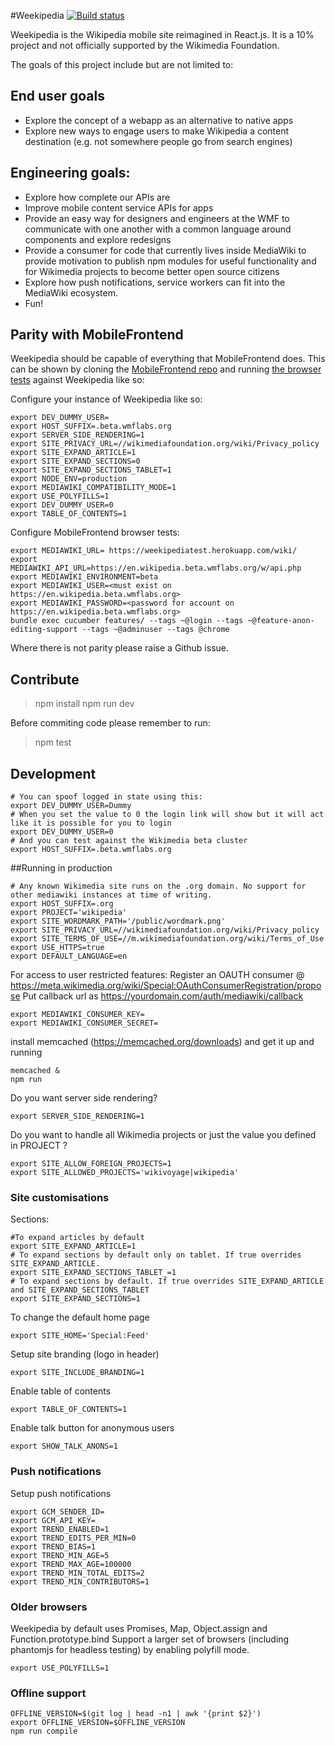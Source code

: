 #Weekipedia [![Build status](https://travis-ci.org/jdlrobson/weekipedia.svg?branch=master&r=1)](https://travis-ci.org/jdlrobson/weekipedia)

Weekipedia is the Wikipedia mobile site reimagined in React.js. It is a 10% project and not officially supported by the Wikimedia Foundation.

The goals of this project include but are not limited to:

## End user goals
* Explore the concept of a webapp as an alternative to native apps
* Explore new ways to engage users to make Wikipedia a content destination (e.g. not somewhere people go from search engines)

## Engineering goals:
* Explore how complete our APIs are
* Improve mobile content service APIs for apps
* Provide an easy way for designers and engineers at the WMF to communicate with one another with a common language around components and explore redesigns
* Provide a consumer for code that currently lives inside MediaWiki to provide motivation to publish npm modules for useful functionality and for Wikimedia projects to become better open source citizens
* Explore how push notifications, service workers can fit into the MediaWiki ecosystem.
* Fun!

## Parity with MobileFrontend

Weekipedia should be capable of everything that MobileFrontend does. This can be shown by cloning
the [MobileFrontend repo](https://github.com/wikimedia/mediawiki-extensions-MobileFrontend) and running [the browser tests](https://github.com/wikimedia/mediawiki-extensions-MobileFrontend/tree/master/tests/browser) against Weekipedia like so:

Configure your instance of Weekipedia like so:

	export DEV_DUMMY_USER=
	export HOST_SUFFIX=.beta.wmflabs.org
	export SERVER_SIDE_RENDERING=1
	export SITE_PRIVACY_URL=//wikimediafoundation.org/wiki/Privacy_policy
	export SITE_EXPAND_ARTICLE=1
	export SITE_EXPAND_SECTIONS=0
	export SITE_EXPAND_SECTIONS_TABLET=1
	export NODE_ENV=production
	export MEDIAWIKI_COMPATIBILITY_MODE=1
	export USE_POLYFILLS=1
	export DEV_DUMMY_USER=0
	export TABLE_OF_CONTENTS=1

Configure MobileFrontend browser tests:

	export MEDIAWIKI_URL= https://weekipediatest.herokuapp.com/wiki/
	export MEDIAWIKI_API_URL=https://en.wikipedia.beta.wmflabs.org/w/api.php
	export MEDIAWIKI_ENVIRONMENT=beta
	export MEDIAWIKI_USER=<must exist on https://en.wikipedia.beta.wmflabs.org>
	export MEDIAWIKI_PASSWORD=<password for account on https://en.wikipedia.beta.wmflabs.org>
	bundle exec cucumber features/ --tags ~@login --tags ~@feature-anon-editing-support --tags ~@adminuser --tags @chrome

Where there is not parity please raise a Github issue.

## Contribute

> npm install
> npm run dev

Before commiting code please remember to run:
> npm test

## Development

	# You can spoof logged in state using this:
	export DEV_DUMMY_USER=Dummy
	# When you set the value to 0 the login link will show but it will act like it is possible for you to login
	export DEV_DUMMY_USER=0
	# And you can test against the Wikimedia beta cluster
	export HOST_SUFFIX=.beta.wmflabs.org

##Running in production

	# Any known Wikimedia site runs on the .org domain. No support for other mediawiki instances at time of writing.
	export HOST_SUFFIX=.org
	export PROJECT='wikipedia'
	export SITE_WORDMARK_PATH='/public/wordmark.png'
	export SITE_PRIVACY_URL=//wikimediafoundation.org/wiki/Privacy_policy
	export SITE_TERMS_OF_USE=//m.wikimediafoundation.org/wiki/Terms_of_Use
	export USE_HTTPS=true
	export DEFAULT_LANGUAGE=en

For access to user restricted features:
Register an OAUTH consumer @ https://meta.wikimedia.org/wiki/Special:OAuthConsumerRegistration/propose
Put callback url as https://yourdomain.com/auth/mediawiki/callback

	export MEDIAWIKI_CONSUMER_KEY=
	export MEDIAWIKI_CONSUMER_SECRET=

install memcached (https://memcached.org/downloads) and get it up and running

	memcached &
	npm run

Do you want server side rendering?

	export SERVER_SIDE_RENDERING=1

Do you want to handle all Wikimedia projects or just the value you defined in PROJECT ?

	export SITE_ALLOW_FOREIGN_PROJECTS=1
	export SITE_ALLOWED_PROJECTS='wikivoyage|wikipedia'

### Site customisations

Sections:

	#To expand articles by default
	export SITE_EXPAND_ARTICLE=1
	# To expand sections by default only on tablet. If true overrides SITE_EXPAND_ARTICLE.
	export SITE_EXPAND_SECTIONS_TABLET_=1
	# To expand sections by default. If true overrides SITE_EXPAND_ARTICLE and SITE_EXPAND_SECTIONS_TABLET
	export SITE_EXPAND_SECTIONS=1

To change the default home page

	export SITE_HOME='Special:Feed'

Setup site branding (logo in header)

	export SITE_INCLUDE_BRANDING=1

Enable table of contents

	export TABLE_OF_CONTENTS=1

Enable talk button for anonymous users

	export SHOW_TALK_ANONS=1

### Push notifications
Setup push notifications

	export GCM_SENDER_ID=
	export GCM_API_KEY=
	export TREND_ENABLED=1
	export TREND_EDITS_PER_MIN=0
	export TREND_BIAS=1
	export TREND_MIN_AGE=5
	export TREND_MAX_AGE=100000
	export TREND_MIN_TOTAL_EDITS=2
	export TREND_MIN_CONTRIBUTORS=1

### Older browsers

Weekipedia by default uses Promises, Map, Object.assign and Function.prototype.bind
Support a larger set of browsers (including phantomjs for headless testing) by enabling polyfill mode.

	export USE_POLYFILLS=1

### Offline support

	OFFLINE_VERSION=$(git log | head -n1 | awk '{print $2}')
	export OFFLINE_VERSION=$OFFLINE_VERSION
	npm run compile
